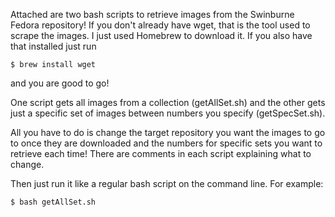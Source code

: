Attached are two bash scripts to retrieve images from the Swinburne Fedora repository! If you don't already have wget, that is the tool used to scrape the images. I just used Homebrew to download it. If you also have that installed just run 

`$ brew install wget`

and you are good to go!

One script gets all images from a collection (getAllSet.sh) and the other gets just a specific set of images between numbers you specify (getSpecSet.sh).

All you have to do is change the target repository you want the images to go to once they are downloaded and the numbers for specific sets you want to retrieve each time! There are comments in each script explaining what to change.

Then just run it like a regular bash script on the command line. For example:

`$ bash getAllSet.sh`